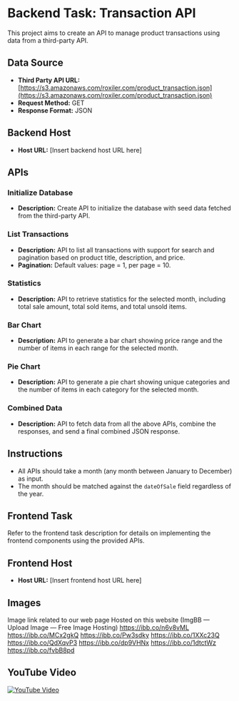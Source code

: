 # Backend Task: Transaction API

This project aims to create an API to manage product transactions using data from a third-party API.

## Data Source

- **Third Party API URL:** [https://s3.amazonaws.com/roxiler.com/product_transaction.json](https://s3.amazonaws.com/roxiler.com/product_transaction.json)
- **Request Method:** GET
- **Response Format:** JSON

## Backend Host

- **Host URL:** [Insert backend host URL here]

## APIs

### Initialize Database

- **Description:** Create API to initialize the database with seed data fetched from the third-party API.

### List Transactions

- **Description:** API to list all transactions with support for search and pagination based on product title, description, and price.
- **Pagination:** Default values: page = 1, per page = 10.

### Statistics

- **Description:** API to retrieve statistics for the selected month, including total sale amount, total sold items, and total unsold items.

### Bar Chart

- **Description:** API to generate a bar chart showing price range and the number of items in each range for the selected month.

### Pie Chart

- **Description:** API to generate a pie chart showing unique categories and the number of items in each category for the selected month.

### Combined Data

- **Description:** API to fetch data from all the above APIs, combine the responses, and send a final combined JSON response.

## Instructions

- All APIs should take a month (any month between January to December) as input.
- The month should be matched against the `dateOfSale` field regardless of the year.

## Frontend Task

Refer to the frontend task description for details on implementing the frontend components using the provided APIs.

## Frontend Host

- **Host URL:** [Insert frontend host URL here]

## Images

Image link related to our web  page
Hosted on  this website (ImgBB — Upload Image — Free Image Hosting)
https://ibb.co/n6v8vML
https://ibb.co/MCx2gkQ
https://ibb.co/Pw3sdky
https://ibb.co/1XXc23Q
https://ibb.co/QdXqvP3
https://ibb.co/dp9VHNx
https://ibb.co/1dtctWz
https://ibb.co/fvbB8pd

## YouTube Video

[![YouTube Video](https://img.youtube.com/vi/YOUR_VIDEO_ID_HERE/0.jpg)](https://www.youtube.com/watch?v=YOUR_VIDEO_ID_HERE)

